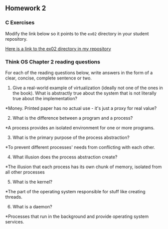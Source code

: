 ## Homework 2

### C Exercises

Modify the link below so it points to the `ex02` directory in your
student repository.

[Here is a link to the ex02 directory in my repository](https://github.com/leonjunwei/ExercisesInC/tree/master/exercises/ex02)

### Think OS Chapter 2 reading questions

For each of the reading questions below, write answers in the form of
a clear, concise, complete sentence or two.

1. Give a real-world example of virtualization (ideally not one of 
the ones in the book).  What is abstractly true about the system that
is not literally true about the implementation?

*Money. Printed paper has no actual use - it's just a proxy for real value?

2. What is the difference between a program and a process?

*A process provides an isolated environment for one or more programs.

3. What is the primary purpose of the process abstraction?

*To prevent different processes' needs from conflicting with each other.

4. What illusion does the process abstraction create?

*The illusion that each process has its own chunk of memory, isolated from all other processes

5. What is the kernel?

*The part of the operating system responsible for stuff like creating threads.

6. What is a daemon?

*Processes that run in the background and provide operating system services.
